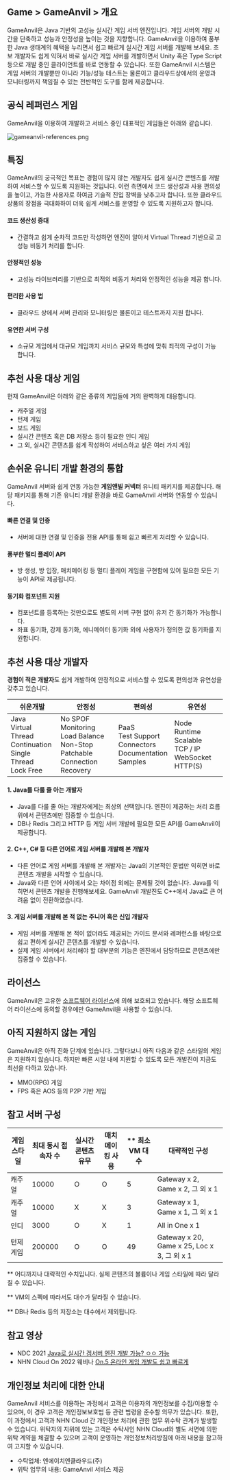 ## Game > GameAnvil > 개요

GameAnvil은 Java 기반의 고성능 실시간 게임 서버 엔진입니다. 게임 서버의 개발 시간을 단축하고 성능과 안정성을 높이는 것을 지향합니다. GameAnvil을 이용하여 풍부한 Java 생태계의 혜택을 누리면서 쉽고 빠르게 실시간 게임 서버를 개발해 보세요. 초보 개발자도 쉽게 익혀서 바로 실시간 게임 서버를 개발하면서 Unity 혹은 Type Script 등으로 개발 중인 클라이언트를 바로 연동할 수 있습니다.  또한 GameAnvil 시스템은 게임 서버의 개발뿐만 아니라 기능/성능 테스트는 물론이고 클라우드상에서의 운영과 모니터링까지 책임질 수 있는 전반적인 도구를 함께 제공합니다.

## 공식 레퍼런스 게임

GameAnvil을 이용하여 개발하고 서비스 중인 대표적인 게임들은 아래와 같습니다.

![gameanvil-references.png](https://static.toastoven.net/prod_gameanvil/images/gameanvil-references.png)
## 특징
GameAnvil의 궁극적인 목표는 경험이 많지 않는 개발자도 쉽게 실시간 콘텐츠를 개발하여 서비스할 수 있도록 지원하는 것입니다. 이런 측면에서 코드 생산성과 사용 편의성을 높이고, 가능한 사용자로 하여금 기술적 진입 장벽을 낮추고자 합니다. 또한 클라우드 상품의 장점을 극대화하여 더욱 쉽게 서비스를 운영할 수 있도록 지원하고자 합니다.

#### 코드 생산성 증대
* 간결하고 쉽게 순차적 코드만 작성하면 엔진이 알아서 Virtual Thread 기반으로 고성능 비동기 처리를 합니다.

#### 안정적인 성능
* 고성능 라이브러리를 기반으로 최적의 비동기 처리와 안정적인 성능을 제공 합니다.

#### 편리한 사용 법
* 클라우드 상에서 서버 관리와 모니터링은 물론이고 테스트까지 지원 합니다.

#### 유연한 서버 구성
* 소규모 게임에서 대규모 게임까지 서비스 규모와 특성에 맞춰 죄적의 구성이 가능 합니다.

## 추천 사용 대상 게임

현재 GameAnvil은 아래와 같은 종류의 게임들에 거의 완벽하게 대응합니다.

* 캐주얼 게임
* 턴제 게임
* 보드 게임
* 실시간 콘텐츠 혹은 DB 저장소 등이 필요한 인디 게임
* 그 외, 실시간 콘텐츠를 쉽게 작성하여 서비스하고 싶은 여러 가지 게임


## 손쉬운 유니티 개발 환경의 통합

GameAnvil 서버와 쉽게 연동 가능한  **게임앤빌 커넥터** 유니티 패키지를 제공합니다. 해당 패키지를 통해 기존 유니티 개발 환경을 바로 GameAnvil 서버와 연동할 수 있습니다.

#### 빠른 연결 및 인증
* 서버에 대한 연결 및 인증을 전용 API를 통해 쉽고 빠르게 처리할 수 있습니다.

#### 풍부한 멀티 플레이 API
* 방 생성, 방 입장, 매치메이킹 등 멀티 플레이 게임을 구현함에 있어 필요한 모든 기능이 API로 제공됩니다.

#### 동기화 컴포넌트 지원
* 컴포넌트를 등록하는 것만으로도 별도의 서버 구현 없이 유저 간 동기화가 가능합니다.
* 좌표 동기화, 강제 동기화, 에니메이터 동기화 외에 사용자가 정의한 값 동기화를 지원합니다.

## 추천 사용 대상 개발자
**경험이 적은 개발자**도 쉽게 개발하여 안정적으로 서비스할 수 있도록 편의성과 유연성을 갖추고 있습니다.

| 쉬운개발                                                                     | 안정성                                                                                     | 편의성                                                                | 유연성                                                              | 
|--------------------------------------------------------------------------|-----------------------------------------------------------------------------------------|--------------------------------------------------------------------|------------------------------------------------------------------| 
| Java<br/>Virtual Thread<br/>Continuation<br/>Single Thread<br/>Lock Free | No SPOF<br/>Monitoring<br/>Load Balance<br/>Non-Stop Patchable<br/>Connection Recovery  | PaaS<br/>Test Support<br/>Connectors<br/>Documentation<br/>Samples | Node<br/>Runtime Scalable<br/>TCP / IP<br/>WebSocket<br/>HTTP(S) | 

#### 1. **Java**를 다룰 줄 아는 개발자

* Java를 다룰 줄 아는 개발자에게는 최상의 선택입니다. 엔진이 제공하는 처리 흐름 위에서 콘텐츠에만 집중할 수 있습니다.
* DB나 Redis 그리고 HTTP 등 게임 서버 개발에 필요한 모든 API를 GameAnvil이 제공합니다.

#### 2. **C++, C#** 등 다른 언어로 게임 서버를 개발해 본 개발자

* 다른 언어로 게임 서버를 개발해 본 개발자는 Java의 기본적인 문법만 익히면 바로 콘텐츠 개발을 시작할 수 있습니다.
* Java와 다른 언어 사이에서 오는 차이점 외에는 문제될 것이 없습니다. Java를 익히면서 콘텐츠 개발을 진행해보세요. GameAnvil 개발진도 C++에서 Java로 큰 어려움 없이 전환하였습니다.

#### 3. **게임 서버를 개발해 본 적 없는 주니어 혹은 신입 개발자**

* 게임 서버를 개발해 본 적이 없더라도 제공되는 가이드 문서와 레퍼런스를 바탕으로 쉽고 편하게 실시간 콘텐츠를 개발할 수 있습니다.
* 실제 게임 서버에서 처리해야 할 대부분의 기능은 엔진에서 담당하므로 콘텐츠에만 집중할 수 있습니다.


## 라이선스

GameAnvil은 고유한 [소프트웨어 라이선스](https://gameplatform.toast.com/kr/services/gameanvil/license)에 의해 보호되고 있습니다. 해당 소프트웨어 라이선스에 동의할 경우에만 GameAnvil을 사용할 수 있습니다.

## 아직 지원하지 않는 게임

GameAnvil은 아직 진화 단계에 있습니다. 그렇다보니 아직 다음과 같은 스타일의 게임은 지원하지 않습니다. 하지만 빠른 시일 내에 지원할 수 있도록 모든 개발진이 지금도 최선을 다하고 있습니다.

* MMO(RPG) 게임
* FPS 혹은 AOS 등의 P2P 기반 게임

## 참고 서버 구성

| 게임 스타일 | 최대 동시 접속자 수 | 실시간 콘텐츠 유무 | 매치메이킹 사용 | ** 최소 VM 대수 | 대략적인 구성                               |
| ----------- | ------------------- | ------------------ | --------------- | --------------- | ------------------------------------------- |
| 캐주얼      | 10000               | O                  | O               | 5               | Gateway x 2, Game x 2, 그 외 x 1            |
| 캐주얼      | 10000               | X                  | X               | 3               | Gateway x 1, Game x 1, 그 외 x 1            |
| 인디        | 3000                | O                  | X               | 1               | All in One x 1                              |
| 턴제 게임   | 200000              | O                  | O               | 49              | Gateway x 20, Game x 25, Loc x 3, 그 외 x 1 |

** 어디까지나 대략적인 수치입니다. 실제 콘텐츠의 볼륨이나 게임 스타일에 따라 달라질 수 있습니다.

** VM의 스펙에 따라서도 대수가 달라질 수 있습니다. 

** DB나 Redis 등의 저장소는 대수에서 제외됩니다.

## 참고 영상

* NDC 2021 [Java로 실시간 겜서버 엔진 개발 가능? ㅇㅇ 가능](https://youtu.be/kQyu5pAChcA)
* NHN Cloud On 2022 웨비나 [On.5 온라인 게임 개발도 쉽고 빠르게](https://cloudon.nhn.com/webinar_past?idx=6)

## 개인정보 처리에 대한 안내

GameAnvil 서비스를 이용하는 과정에서 고객은 이용자의 개인정보를 수집/이용할 수 있으며, 이 경우 고객은 개인정보보호법 등 관련 법령을 준수할 의무가 있습니다.
또한, 이 과정에서 고객과 NHN Cloud 간 개인정보 처리에 관한 업무 위수탁 관계가 발생할 수 있습니다. 위탁자의 지위에 있는 고객은 수탁사인 NHN Cloud와 별도 서면에 의한 위탁 계약을 체결할 수 있으며 고객이 운영하는 개인정보처리방침에 아래 내용을 참고하여 고지할 수 있습니다.

* 수탁업체: 엔에이치엔클라우드(주)
* 위탁 업무의 내용: GameAnvil 서비스 제공